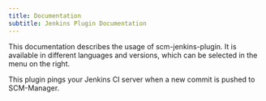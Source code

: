 ```yaml
---
title: Documentation
subtitle: Jenkins Plugin Documentation
---
```

This documentation describes the usage of scm-jenkins-plugin. It is available in different languages and versions, which can be selected in the menu on the right.

This plugin pings your Jenkins CI server when a new commit is pushed to SCM-Manager.
